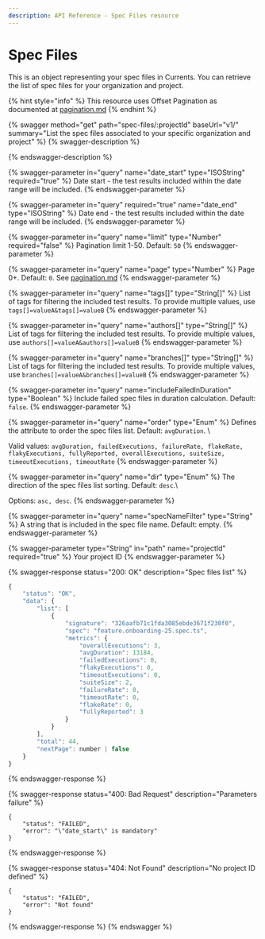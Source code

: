 ```yaml
---
description: API Reference - Spec Files resource
---
```


# Spec Files

This is an object representing your spec files in Currents. You can retrieve the list of spec files for your organization and project.

{% hint style="info" %}
This resource uses Offset Pagination as documented at [pagination.md](../pagination.md "mention")
{% endhint %}

{% swagger method="get" path="spec-files/:projectId" baseUrl="v1/" summary="List the spec files associated to your specific organization and project" %}
{% swagger-description %}

{% endswagger-description %}

{% swagger-parameter in="query" name="date_start" type="ISOString" required="true" %}
Date start - the test results included within the date range will be included.
{% endswagger-parameter %}

{% swagger-parameter in="query" required="true" name="date_end" type="ISOString" %}
Date end - the test results included within the date range will be included.
{% endswagger-parameter %}

{% swagger-parameter in="query" name="limit" type="Number" required="false" %}
Pagination limit 1-50. Default: `50`
{% endswagger-parameter %}

{% swagger-parameter in="query" name="page" type="Number" %}
Page 0+. Default: `0`. See [pagination.md](../pagination.md "mention")
{% endswagger-parameter %}

{% swagger-parameter in="query" name="tags[]" type="String[]" %}
List of tags for filtering the included test results. To provide multiple values, use `tags[]=valueA&tags[]=valueB`
{% endswagger-parameter %}

{% swagger-parameter in="query" name="authors[]" type="String[]" %}
List of tags for filtering the included test results. To provide multiple values, use `authors[]=valueA&authors[]=valueB`
{% endswagger-parameter %}

{% swagger-parameter in="query" name="branches[]" type="String[]" %}
List of tags for filtering the included test results. To provide multiple values, use `branches[]=valueA&branches[]=valueB`
{% endswagger-parameter %}

{% swagger-parameter in="query" name="includeFailedInDuration" type="Boolean" %}
Include failed spec files in duration calculation. Default: `false`.
{% endswagger-parameter %}

{% swagger-parameter in="query" name="order" type="Enum" %}
Defines the attribute to order the spec files list. Default: `avgDuration`. \


Valid values: `avgDuration, failedExecutions, failureRate, flakeRate, flakyExecutions, fullyReported, overallExecutions, suiteSize, timeoutExecutions, timeoutRate`
{% endswagger-parameter %}

{% swagger-parameter in="query" name="dir" type="Enum" %}
The direction of the spec files list sorting. Default: `desc`.\


Options: `asc, desc`.
{% endswagger-parameter %}

{% swagger-parameter in="query" name="specNameFilter" type="String" %}
A string that is included in the spec file name. Default: empty.
{% endswagger-parameter %}

{% swagger-parameter type="String" in="path" name="projectId" required="true" %}
Your project ID
{% endswagger-parameter %}

{% swagger-response status="200: OK" description="Spec files list" %}
```javascript
{
    "status": "OK",
    "data": {
        "list": [
            {
                "signature": "326aafb71c1fda3085ebde3671f230f0",
                "spec": "feature.onboarding-25.spec.ts",
                "metrics": {
                    "overallExecutions": 3,
                    "avgDuration": 13184,
                    "failedExecutions": 0,
                    "flakyExecutions": 0,
                    "timeoutExecutions": 0,
                    "suiteSize": 2,
                    "failureRate": 0,
                    "timeoutRate": 0,
                    "flakeRate": 0,
                    "fullyReported": 3
                }
            }
        ],
        "total": 44,
        "nextPage": number | false
    }
}
```
{% endswagger-response %}

{% swagger-response status="400: Bad Request" description="Parameters failure" %}
```
{
    "status": "FAILED",
    "error": "\"date_start\" is mandatory"
}
```
{% endswagger-response %}

{% swagger-response status="404: Not Found" description="No project ID defined" %}
```
{
    "status": "FAILED",
    "error": "Not found"
}
```
{% endswagger-response %}
{% endswagger %}

